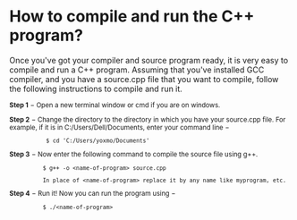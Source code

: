 # How to compile and run the C++ program?

Once you've got your compiler and source program ready, it is very easy to compile and run a C++ program. Assuming that you've installed GCC compiler, and you have a source.cpp file that you want to compile, follow the following instructions to compile and run it.

<sub> 

**Step 1** − Open a new terminal window or cmd if you are on windows.
    
**Step 2** − Change the directory to the directory in which you have your source.cpp file. For example, if it is in C:/Users/Dell/Documents, enter your command line −
                
               $ cd 'C:/Users/yoxmo/Documents'
               
**Step 3** − Now enter the following command to compile the source file using g++.

              $ g++ -o <name-of-program> source.cpp

              In place of <name-of-program> replace it by any name like myprogram, etc.

**Step 4** − Run it! Now you can run the program using −

              $ ./<name-of-program>

</sub>
